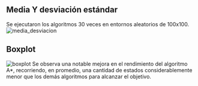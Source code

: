 ## Media Y desviación estándar
Se ejecutaron los algoritmos 30 veces en entornos aleatorios de 100x100.
![media_desviacion](https://github.com/lucianomasuelli/ia-uncuyo-2023/assets/83616746/41febe2d-0442-473d-9343-0b90b12e16d2)

## Boxplot
![boxplot](https://github.com/lucianomasuelli/ia-uncuyo-2023/assets/83616746/96837d0d-2e7a-43d3-8d93-0e95357375ad)
Se observa una notable mejora en el rendimiento del algoritmo A*, recorriendo, en promedio, una cantidad de estados considerablemente menor que los demás algoritmos para alcanzar el objetivo.
